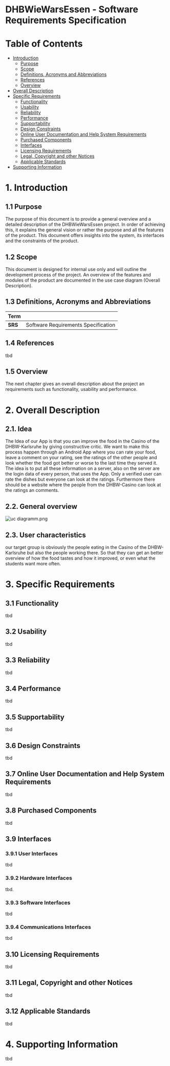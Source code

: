 # DHBWieWarsEssen - Software Requirements Specification

# Table of Contents
- [Introduction](#1-introduction)
    - [Purpose](#11-purpose)
    - [Scope](#12-scope)
    - [Definitions, Acronyms and Abbreviations](#13-definitions-acronyms-and-abbreviations)
    - [References](#14-references)
    - [Overview](#15-overview)
- [Overall Description](#2-overall-description)
- [Specific Requirements](#3-specific-requirements)
    - [Functionality](#31-functionality--data-analytics)
    - [Usability](#32-usability)
    - [Reliability](#33-reliability)
    - [Performance](#34-performance)
    - [Supportability](#35-supportability)
    - [Design Constraints](#36-design-constraints)
    - [Online User Documentation and Help System Requirements](#37-online-user-documentation-and-help-system-requirements)
    - [Purchased Components](#38-purchased-components)
    - [Interfaces](#39-interfaces)
    - [Licensing Requirements](#310-licensing-requirements)
    - [Legal, Copyright and other Notices](#311-legal-copyright-and-other-notices)
    - [Applicable Standards](#312-applicable-standards)
- [Supporting Information](#4-supporting-information)

# 1. Introduction
## 1.1 Purpose
The purpose of this document is to provide a general overview and a detailed description of the DHBWieWarsEssen project. In order of achieving this, it explains the general vision or rather the purpose and all the features of the product. This document offers insights into the system, its interfaces and the constraints of the product.

## 1.2 Scope
This document is designed for internal use only and will outline the development process of the project. An overview of the features and modules of the product are documented in the use case diagram (Overall Description).

## 1.3 Definitions, Acronyms and Abbreviations
|Term||
|-|-|
|**SRS**|Software Requirements Specification|

## 1.4 References
tbd

## 1.5 Overview
The next chapter gives an overall description about the project an requirements such as functionality, usability and performance.

# 2. Overall Description
## 2.1. Idea

The Idea of our App is that you can improve the food in the Casino of the DHBW-Karlsruhe by giving constructive critic. We want to make this process happen through an Android App where you can rate your food, leave a comment on your rating, see the ratings of the other people and look whether the food got better or worse to the last time they served it. The idea is to put all these information on a server, also on the server are the login data of every person, that uses the App. Only a verified user can rate the dishes but everyone can look at the ratings. Furthermore there should be a website where the people from the DHBW-Casino can look at the ratings an comments.

## 2.2. General overview

![uc diagramm.png](UC%20Diagram.png "use case diagram")

## 2.3. User characteristics

our target group is obviously the people eating in the Casino of the DHBW-Karlsruhe but also the people working there. So that they can get an better overview of how the food tastes and how it improved, or even what the students want more often.


# 3. Specific Requirements
## 3.1 Functionality
tbd

## 3.2 Usability
tbd

## 3.3 Reliability
tbd

## 3.4 Performance
tbd

## 3.5 Supportability
tbd

## 3.6 Design Constraints
tbd

## 3.7 Online User Documentation and Help System Requirements
tbd

## 3.8 Purchased Components
tbd

## 3.9 Interfaces
### 3.9.1 User Interfaces
tbd

### 3.9.2 Hardware Interfaces
tbd.

### 3.9.3 Software Interfaces
tbd

### 3.9.4 Communications Interfaces
tbd

## 3.10 Licensing Requirements
tbd

## 3.11 Legal, Copyright and other Notices
tbd

## 3.12 Applicable Standards
tbd

# 4. Supporting Information
tbd
